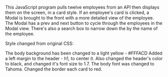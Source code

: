 This JavaScript program pulls twelve employees from an API then displays them on the screen, in a card style. If
an employee's card is clicked, a Modal is brought to the front with a more detailed view of the employee. The Modal
has a prev and next button to cycle through the employees in the Modal view. There's also a search box to narrow down
the by the name of the employee.

Style changed from original CSS:

The body background has been changed to a light yellow - #FFFACD
Added a left margin to the header - h1, to center it.
Also changed the header's color to black, and changed it's font size to 1.7.
The body font was changed to Tahoma.
Changed the border each card to red.

